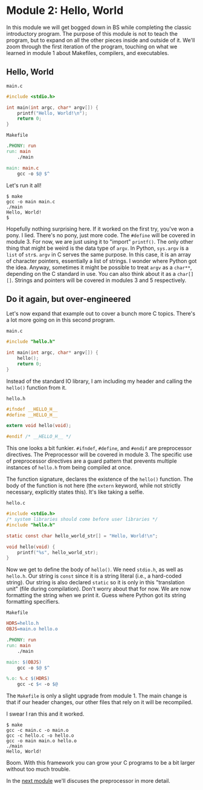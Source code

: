 # Module 2: Hello, World

In this module we will get bogged down in BS while completing the classic introductory program. The purpose of this module is not to teach the program, but to expand on all the other pieces inside and outside of it. We'll zoom through the first iteration of the program, touching on what we learned in module 1 about Makefiles, compilers, and executables.

## Hello, World

`main.c`

```c
#include <stdio.h>

int main(int argc, char* argv[]) {
    printf("Hello, World!\n");
    return 0;
}
```

`Makefile`

```makefile
.PHONY: run
run: main
    ./main

main: main.c
    gcc -o $@ $^
```

Let's run it all!

    $ make
    gcc -o main main.c
    ./main
    Hello, World!
    $

Hopefully nothing surprising here. If it worked on the first try, you've won a pony. I lied. There's no pony, just more code. The `#define` will be covered in module 3. For now, we are just using it to "import" `printf()`. The only other thing that might be weird is the data type of `argv`. In Python, `sys.argv` is a `list` of `str`s. `argv` in C serves the same purpose. In this case, it is an array of character pointers, essentially a list of strings. I wonder where Python got the idea. Anyway, sometimes it might be possible to treat `argv` as a `char**`, depending on the C standard in use. You can also think about it as a `char[][]`. Strings and pointers will be covered in modules 3 and 5 respectively.

## Do it again, but over-engineered

Let's now expand that example out to cover a bunch more C topics. There's a lot more going on in this second program.

`main.c`

```c
#include "hello.h"

int main(int argc, char* argv[]) {
    hello();
    return 0;
}
```

Instead of the standard IO library, I am including my header and calling the `hello()` function from it.

`hello.h`

```c
#ifndef __HELLO_H__
#define __HELLO_H__

extern void hello(void);

#endif /* __HELLO_H__ */
```

This one looks a bit funkier. `#ifndef`, `#define`, and `#endif` are preprocessor directives. The Preprocessor will be covered in module 3. The specific use of preprocessor directives are a guard pattern that prevents multiple instances of `hello.h` from being compiled at once.

The function signature, declares the existence of the `hello()` function. The body of the function is not here (the `extern` keyword, while not strictly necessary, explicitly states this). It's like taking a selfie.

`hello.c`

```c
#include <stdio.h>
/* system libraries should come before user libraries */
#include "hello.h"

static const char hello_world_str[] = "Hello, World!\n";

void hello(void) {
    printf("%s", hello_world_str);
}
```

Now we get to define the body of `hello()`. We need `stdio.h`, as well as `hello.h`. Our string is `const` since it is a string literal (i.e., a hard-coded string). Our string is also declared `static` so it is only in this "translation unit" (file during compilation). Don't worry about that for now. We are now formatting the string when we print it. Guess where Python got its string formatting specifiers.

`Makefile`

```makefile
HDRS=hello.h
OBJS=main.o hello.o

.PHONY: run
run: main
    ./main

main: $(OBJS)
    gcc -o $@ $^

%.o: %.c $(HDRS)
    gcc -c $< -o $@
```

The `Makefile` is only a slight upgrade from module 1. The main change is that if our header changes, our other files that rely on it will be recompiled.

I swear I ran this and it worked.

    $ make
    gcc -c main.c -o main.o
    gcc -c hello.c -o hello.o
    gcc -o main main.o hello.o
    ./main
    Hello, World!

Boom. With this framework you can grow your C programs to be a bit larger without too much trouble.

In the [next module](../mod3/README.md) we'll discuses the preprocessor in more detail.
